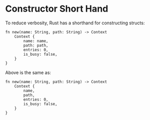 # Constructor Short Hand

To reduce verbosity, Rust has a shorthand for constructing structs:

```rust,ignore
fn new(name: String, path: String) -> Context
    Context {
        name: name,
        path: path,
        entries: 0,
        is_busy: false,
    }
}
```

Above is the same as:

```rust,ignore
fn new(name: String, path: String) -> Context
    Context {
        name,
        path,
        entries: 0,
        is_busy: false,
    }
}
```

